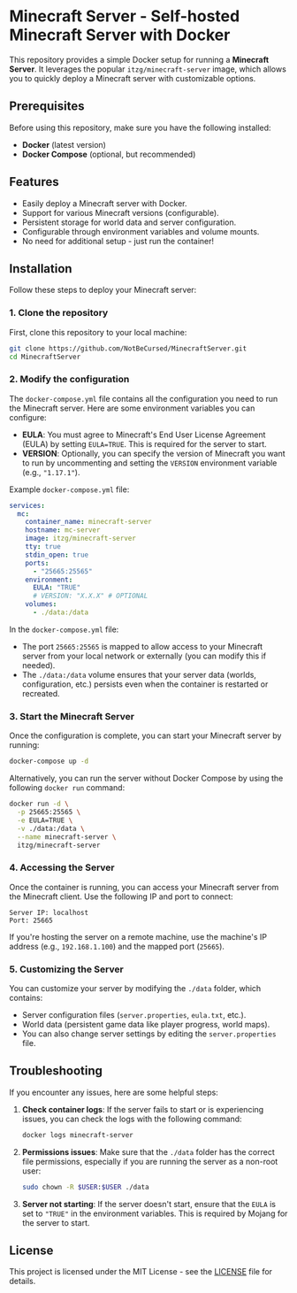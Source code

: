 # Minecraft Server - Self-hosted Minecraft Server with Docker

This repository provides a simple Docker setup for running a **Minecraft Server**. It leverages the popular `itzg/minecraft-server` image, which allows you to quickly deploy a Minecraft server with customizable options.

## Prerequisites

Before using this repository, make sure you have the following installed:

- **Docker** (latest version)
- **Docker Compose** (optional, but recommended)

## Features

- Easily deploy a Minecraft server with Docker.
- Support for various Minecraft versions (configurable).
- Persistent storage for world data and server configuration.
- Configurable through environment variables and volume mounts.
- No need for additional setup - just run the container!

## Installation

Follow these steps to deploy your Minecraft server:

### 1. Clone the repository

First, clone this repository to your local machine:

```bash
git clone https://github.com/NotBeCursed/MinecraftServer.git
cd MinecraftServer
```

### 2. Modify the configuration

The `docker-compose.yml` file contains all the configuration you need to run the Minecraft server. Here are some environment variables you can configure:

- **EULA**: You must agree to Minecraft's End User License Agreement (EULA) by setting `EULA=TRUE`. This is required for the server to start.
- **VERSION**: Optionally, you can specify the version of Minecraft you want to run by uncommenting and setting the `VERSION` environment variable (e.g., `"1.17.1"`).

Example `docker-compose.yml` file:

```yaml
services:
  mc:
    container_name: minecraft-server
    hostname: mc-server
    image: itzg/minecraft-server
    tty: true
    stdin_open: true
    ports:
      - "25665:25565"
    environment:
      EULA: "TRUE"
      # VERSION: "X.X.X" # OPTIONAL
    volumes:
      - ./data:/data
```

In the `docker-compose.yml` file:
- The port `25665:25565` is mapped to allow access to your Minecraft server from your local network or externally (you can modify this if needed).
- The `./data:/data` volume ensures that your server data (worlds, configuration, etc.) persists even when the container is restarted or recreated.

### 3. Start the Minecraft Server

Once the configuration is complete, you can start your Minecraft server by running:

```bash
docker-compose up -d
```

Alternatively, you can run the server without Docker Compose by using the following `docker run` command:

```bash
docker run -d \
  -p 25665:25565 \
  -e EULA=TRUE \
  -v ./data:/data \
  --name minecraft-server \
  itzg/minecraft-server
```

### 4. Accessing the Server

Once the container is running, you can access your Minecraft server from the Minecraft client. Use the following IP and port to connect:

```
Server IP: localhost
Port: 25665
```

If you're hosting the server on a remote machine, use the machine's IP address (e.g., `192.168.1.100`) and the mapped port (`25665`).

### 5. Customizing the Server

You can customize your server by modifying the `./data` folder, which contains:

- Server configuration files (`server.properties`, `eula.txt`, etc.).
- World data (persistent game data like player progress, world maps).
- You can also change server settings by editing the `server.properties` file.

## Troubleshooting

If you encounter any issues, here are some helpful steps:

1. **Check container logs**:
   If the server fails to start or is experiencing issues, you can check the logs with the following command:

   ```bash
   docker logs minecraft-server
   ```

2. **Permissions issues**:
   Make sure that the `./data` folder has the correct file permissions, especially if you are running the server as a non-root user:

   ```bash
   sudo chown -R $USER:$USER ./data
   ```

3. **Server not starting**:
   If the server doesn't start, ensure that the `EULA` is set to `"TRUE"` in the environment variables. This is required by Mojang for the server to start.

## License

This project is licensed under the MIT License - see the [LICENSE](LICENSE) file for details.
